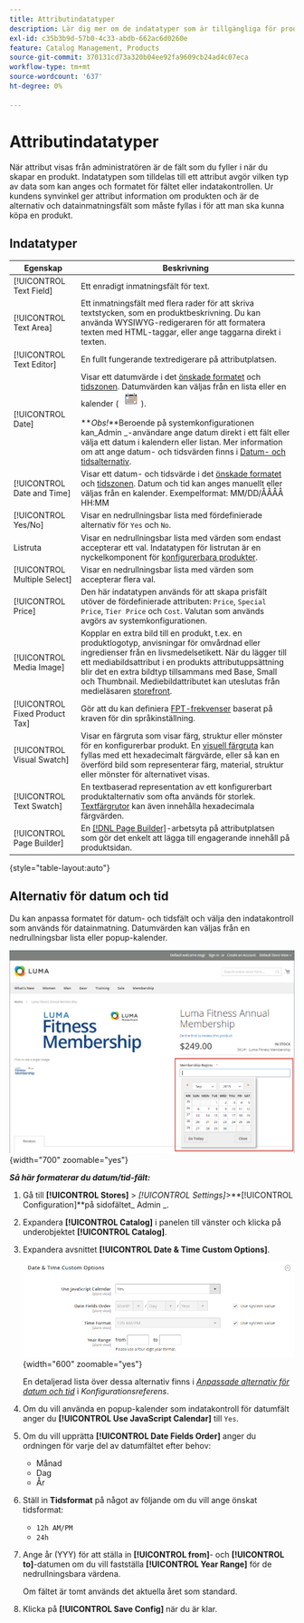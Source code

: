 ```yaml
---
title: Attributindatatyper
description: Lär dig mer om de indatatyper som är tillgängliga för produktattribut, som bestämmer vilken typ av data som kan anges och formatet för fältet eller indatakontrollen.
exl-id: c35b3b9d-57b0-4c33-abdb-662ac6d0260e
feature: Catalog Management, Products
source-git-commit: 370131cd73a320b04ee92fa9609cb24ad4c07eca
workflow-type: tm+mt
source-wordcount: '637'
ht-degree: 0%

---
```


# Attributindatatyper

När attribut visas från administratören är de fält som du fyller i när du skapar en produkt. Indatatypen som tilldelas till ett attribut avgör vilken typ av data som kan anges och formatet för fältet eller indatakontrollen. Ur kundens synvinkel ger attribut information om produkten och är de alternativ och datainmatningsfält som måste fyllas i för att man ska kunna köpa en produkt.

## Indatatyper

| Egenskap | Beskrivning |
|--- |--- |
| [!UICONTROL Text Field] | Ett enradigt inmatningsfält för text. |
| [!UICONTROL Text Area] | Ett inmatningsfält med flera rader för att skriva textstycken, som en produktbeskrivning. Du kan använda WYSIWYG-redigeraren för att formatera texten med HTML-taggar, eller ange taggarna direkt i texten. |
| [!UICONTROL Text Editor] | En fullt fungerande textredigerare på attributplatsen. |
| [!UICONTROL Date] | Visar ett datumvärde i det [önskade formatet](#date-and-time-options) och [tidszonen](../getting-started/store-details.md#locale-options). Datumvärden kan väljas från en lista eller en kalender ( ![kalenderikon](../assets/icon-calendar.png) ). <br/><br/>**_Obs!_**Beroende på systemkonfigurationen kan_Admin _-användare ange datum direkt i ett fält eller välja ett datum i kalendern eller listan. Mer information om att ange datum- och tidsvärden finns i [Datum- och tidsalternativ](#date-and-time-options). |
| [!UICONTROL Date and Time] | Visar ett datum- och tidsvärde i det [önskade formatet](#date-and-time-options) och [tidszonen](../getting-started/store-details.md#locale-options). Datum och tid kan anges manuellt eller väljas från en kalender. Exempelformat: MM/DD/ÅÅÅÅ HH:MM |
| [!UICONTROL Yes/No] | Visar en nedrullningsbar lista med fördefinierade alternativ för `Yes` och `No`. |
| Listruta | Visar en nedrullningsbar lista med värden som endast accepterar ett val. Indatatypen för listrutan är en nyckelkomponent för [konfigurerbara produkter](../catalog/product-create-configurable.md). |
| [!UICONTROL Multiple Select] | Visar en nedrullningsbar lista med värden som accepterar flera val. |
| [!UICONTROL Price] | Den här indatatypen används för att skapa prisfält utöver de fördefinierade attributen: `Price`, `Special Price`, `Tier Price` och `Cost`. Valutan som används avgörs av systemkonfigurationen. |
| [!UICONTROL Media Image] | Kopplar en extra bild till en produkt, t.ex. en produktlogotyp, anvisningar för omvårdnad eller ingredienser från en livsmedelsetikett. När du lägger till ett mediabildsattribut i en produkts attributuppsättning blir det en extra bildtyp tillsammans med Base, Small och Thumbnail. Mediebildattributet kan uteslutas från medieläsaren [storefront](catalog-images-video.md#storefront-media-browser). |
| [!UICONTROL Fixed Product Tax] | Gör att du kan definiera [FPT-frekvenser](../stores-purchase/fixed-product-tax.md) baserat på kraven för din språkinställning. |
| [!UICONTROL Visual Swatch] | Visar en färgruta som visar färg, struktur eller mönster för en konfigurerbar produkt. En [visuell färgruta](swatches.md) kan fyllas med ett hexadecimalt färgvärde, eller så kan en överförd bild som representerar färg, material, struktur eller mönster för alternativet visas. |
| [!UICONTROL Text Swatch] | En textbaserad representation av ett konfigurerbart produktalternativ som ofta används för storlek. [Textfärgrutor](swatches.md) kan även innehålla hexadecimala färgvärden. |
| [!UICONTROL Page Builder] | En [[!DNL Page Builder]](../page-builder/workspace.md)-arbetsyta på attributplatsen som gör det enkelt att lägga till engagerande innehåll på produktsidan. |

{style="table-layout:auto"}

## Alternativ för datum och tid

Du kan anpassa formatet för datum- och tidsfält och välja den indatakontroll som används för datainmatning. Datumvärden kan väljas från en nedrullningsbar lista eller popup-kalender.

![Exempel - popup-kalender för butiker](./assets/storefront-popup-calendar.png){width="700" zoomable="yes"}

**_Så här formaterar du datum/tid-fält:_**

1. Gå till **[!UICONTROL Stores]** > _[!UICONTROL Settings]_>**[!UICONTROL Configuration]**på sidofältet_ Admin _.

1. Expandera **[!UICONTROL Catalog]** i panelen till vänster och klicka på underobjektet **[!UICONTROL Catalog]**.

1. Expandera avsnittet **[!UICONTROL Date & Time Custom Options]**.

   ![Katalogkonfiguration - alternativ för datum och tid](../configuration-reference/catalog/assets/catalog-date-time-custom-options.png){width="600" zoomable="yes"}

   En detaljerad lista över dessa alternativ finns i [_Anpassade alternativ för datum och tid_](../configuration-reference/catalog/catalog.md) i _Konfigurationsreferens_.

1. Om du vill använda en popup-kalender som indatakontroll för datumfält anger du **[!UICONTROL Use JavaScript Calendar]** till `Yes`.

1. Om du vill upprätta **[!UICONTROL Date Fields Order]** anger du ordningen för varje del av datumfältet efter behov:

   - Månad
   - Dag
   - År

1. Ställ in **Tidsformat** på något av följande om du vill ange önskat tidsformat:

   - `12h AM/PM`
   - `24h`

1. Ange år (YYY) för att ställa in **[!UICONTROL from]**- och **[!UICONTROL to]**-datumen om du vill fastställa **[!UICONTROL Year Range]** för de nedrullningsbara värdena.

   Om fältet är tomt används det aktuella året som standard.

1. Klicka på **[!UICONTROL Save Config]** när du är klar.
